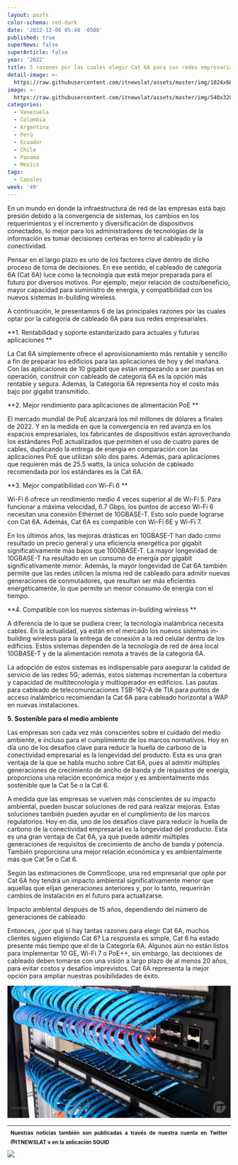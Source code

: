 ```yaml
---
layout: posts
color-schema: red-dark
date: '2022-12-06 05:48 -0500'
published: true
superNews: false
superArticle: false
year: '2022'
title: 5 razones por las cuales elegir Cat 6A para sus redes empresariales
detail-image: >-
  https://raw.githubusercontent.com/itnewslat/assets/master/img/1024x680/Cableado-Estructurado-g.jpg
image: >-
  https://raw.githubusercontent.com/itnewslat/assets/master/img/540x320/Cableado-Estructurado-p.jpg
categories:
  - Venezuela
  - Colombia
  - Argentina
  - Perú
  - Ecuador
  - Chile
  - Panama
  - Mexico
tags:
  - Canales
week: '49'
---
```

En un mundo en donde la infraestructura de red de las empresas está bajo presión debido a la convergencia de sistemas, los cambios en los requerimientos y el incremento y diversificación de dispositivos conectados, lo mejor para los administradores de tecnologías de la información es tomar decisiones certeras en torno al cableado y la conectividad. 

Pensar en el largo plazo es uno de los factores clave dentro de dicho proceso de toma de decisiones. En ese sentido, el cableado de categoría 6A (Cat 6A) luce como la tecnología que está mejor preparada para el futuro por diversos motivos. Por ejemplo, mejor relación de costo/beneficio, mayor capacidad para suministro de energía, y compatibilidad con los nuevos sistemas in-building wireless. 

A continuación, le presentamos 6 de las principales razones por las cuales optar por la categoría de cableado 6A para sus redes empresariales. 
 

**1. Rentabilidad y soporte estandarizado para actuales y futuras aplicaciones **

La Cat 6A simplemente ofrece el aprovisionamiento más rentable y sencillo a fin de preparar los edificios para las aplicaciones de hoy y del mañana. Con las aplicaciones de 10 gigabit que están empezando a ser puestas en operación, construir con cableado de categoría 6A es la opción más rentable y segura. Además, la Categoría 6A representa hoy el costo más bajo por gigabit transmitido. 

**2. Mejor rendimiento para aplicaciones de alimentación PoE **

El mercado mundial de PoE alcanzará los mil millones de dólares a finales de 2022. Y en la medida en que la convergencia en red avanza en los espacios empresariales, los fabricantes de dispositivos están aprovechando los estándares PoE actualizados que permiten el uso de cuatro pares de cables, duplicando la entrega de energía en comparación con las aplicaciones PoE que utilizan sólo dos pares. Además, para aplicaciones que requieren más de 25.5 watts, la única solución de cableado recomendada por los estándares es la Cat 6A. 

**3. Mejor compatibilidad con Wi-Fi 6 **

Wi-Fi 6 ofrece un rendimiento medio 4 veces superior al de Wi-Fi 5.  Para funcionar a máxima velocidad, 6.7 Gbps, los puntos de acceso Wi-Fi 6 necesitan una conexión Ethernet de 10GBASE-T. Esto solo puede lograrse con Cat 6A. Además,  Cat 6A es compatible con Wi-Fi 6E y Wi-Fi 7. 

En los últimos años, las mejoras drásticas en 10GBASE-T han dado como resultado un precio general y una eficiencia energética por gigabit significativamente más bajos que 1000BASE-T. La mayor longevidad de 10GBASE-T ha resultado en un consumo de energía por gigabit significativamente menor. Además, la mayor longevidad de Cat 6A también permite que las redes utilicen la misma red de cableado para admitir nuevas generaciones de conmutadores, que resultan ser más eficientes energéticamente, lo que permite un menor consumo de energía con el tiempo. 

 
**4. Compatible con los nuevos sistemas in-building wireless **

A diferencia de lo que se pudiera creer, la tecnología inalámbrica necesita cables. En la actualidad, ya están en el mercado los nuevos sistemas in-building wireless para la entrega de conexión a la red celular dentro de los edificios. Estos sistemas dependen de la tecnología de red de área local 10GBASE-T y de la alimentación remota a través de la categoría 6A.

La adopción de estos sistemas es indispensable para asegurar la calidad de servicio de las redes 5G; además, estos sistemas incrementan la cobertura y capacidad de multitecnología y multioperador en edificios. Las pautas para cableado de telecomunicaciones TSB-162-A de TIA para puntos de acceso inalámbrico recomiendan la Cat 6A para cableado horizontal a WAP en nuevas instalaciones.

**5. Sostenible para el medio ambiente** 

Las empresas son cada vez más conscientes sobre el cuidado del medio ambiente, e incluso para el cumplimiento de los marcos normativos. Hoy en día uno de los desafíos clave para reducir la huella de carbono de la conectividad empresarial es la longevidad del producto. Esta es una gran ventaja de la que se habla mucho sobre Cat 6A, pues al admitir múltiples generaciones de crecimiento de ancho de banda y de requisitos de energía, proporciona una relación económica mejor y es ambientalmente más sostenible que la Cat 5e o la Cat 6.

A medida que las empresas se vuelven más conscientes de su impacto ambiental, pueden buscar soluciones de red para realizar mejoras. Estas soluciones también pueden ayudar en el cumplimiento de los marcos regulatorios. Hoy en día, uno de los desafíos clave para reducir la huella de carbono de la conectividad empresarial es la longevidad del producto. Esta es una gran ventaja de Cat 6A, ya que puede admitir múltiples generaciones de requisitos de crecimiento de ancho de banda y potencia. También proporciona una mejor relación económica y es ambientalmente más que Cat 5e o Cat 6. 

Según las estimaciones de CommScope, una red empresarial que opte por Cat 6A hoy tendrá un impacto ambiental significativamente menor que aquellas que elijan generaciones anteriores y, por lo tanto, requerirán cambios de instalación en el futuro para actualizarse.

 Impacto ambiental después de 15 años, dependiendo del número de generaciones de cableado
 
Entonces, ¿por qué si hay tantas razones para elegir Cat 6A, muchos clientes siguen eligiendo Cat 6? La respuesta es simple, Cat 6 ha estado presente más tiempo que el de la Categoría 6A. Algunos aún no están listos para implementar 10 GE, Wi-Fi 7 o PoE++, sin embargo, las decisiones de cableado deben tomarse con una visión a largo plazo de al menos 20 años, para evitar costos y desafíos imprevistos. Cat 6A representa la mejor opción para ampliar nuestras posibilidades de éxito. 

![](https://raw.githubusercontent.com/itnewslat/assets/master/img/540x320/Cableado-Estructurado-p.jpg)

<table style="height: 42px;" width="569">
<tbody>
<tr>
<td style="text-align: justify;"><sub><strong>Nuestras noticias también son publicadas a través de nuestra cuenta en Twitter <a href="https://twitter.com/itnewslat?lang=es">@ITNEWSLAT</a> y en la aplicación <a href="https://squidapp.co/en/">SQUID</a></strong></sub></td>
</tr>
</tbody>
</table>

<img src="https://tracker.metricool.com/c3po.jpg?hash=56f88a41e39ab42c063cc51676587a04"/>